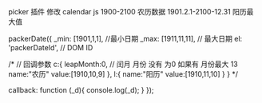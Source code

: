 
picker 插件 修改 
calendar js 1900-2100 农历数据  1901.2.1-2100-12.31 阳历最大值


packerDate({
  _min: [1901,1,1], //最小日期
  _max: [1911,11,11], // 最大日期
  el: 'packerDateId', // DOM ID
  
  /*  // 回调参数
  c:{
        leapMonth:0, // 闰月 月份 没有 为0 如果有 月份最大 13
        name:"农历"
        value:[1910,10,9]
    },
    l:{
        name:"阳历"
        value:[1910,11,10]
    }
  }
  */
  
  callback: function (_d){
    console.log(_d);
  }
});
